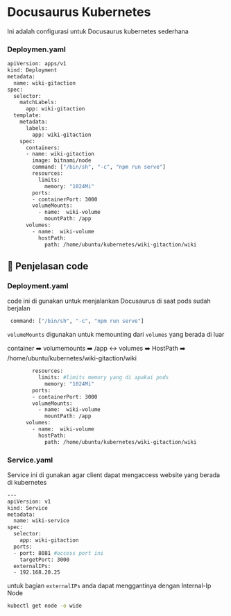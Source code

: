 # Docusaurus Kubernetes

Ini adalah configurasi untuk Docusaurus kubernetes sederhana

### Deploymen.yaml
```bash
apiVersion: apps/v1
kind: Deployment
metadata:
  name: wiki-gitaction
spec:
  selector:
    matchLabels:
      app: wiki-gitaction
  template:
    metadata:
      labels:
        app: wiki-gitaction
    spec:
      containers:
      - name: wiki-gitaction
        image: bitnami/node
        command: ["/bin/sh", "-c", "npm run serve"]
        resources:
          limits:
            memory: "1024Mi"
        ports:
        - containerPort: 3000
        volumeMounts:
          - name:  wiki-volume
            mountPath: /app
      volumes:
        - name:  wiki-volume
          hostPath:
            path: /home/ubuntu/kubernetes/wiki-gitaction/wiki
```

## :rocket: Penjelasan code

### Deployment.yaml
code ini di gunakan untuk menjalankan Docusaurus di saat pods sudah berjalan 
```bash
 command: ["/bin/sh", "-c", "npm run serve"]
```
`volumeMounts` digunakan untuk memounting dari `volumes` yang berada di luar

container :arrow_right: volumemounts :arrow_right: /app :left_right_arrow: volumes :arrow_right: HostPath :arrow_right: /home/ubuntu/kubernetes/wiki-gitaction/wiki

```bash
        resources:
          limits: #limits memory yang di apakai pods
            memory: "1024Mi"
        ports:
        - containerPort: 3000
        volumeMounts:
          - name:  wiki-volume
            mountPath: /app
      volumes:
        - name:  wiki-volume
          hostPath:
            path: /home/ubuntu/kubernetes/wiki-gitaction/wiki
```

### Service.yaml

Service ini di gunakan agar client dapat mengaccess website yang berada di kubernetes 

```bash
---
apiVersion: v1
kind: Service
metadata:
  name: wiki-service
spec:
  selector:
    app: wiki-gitaction
  ports:
  - port: 8081 #access port ini
    targetPort: 3000
  externalIPs:
  - 192.168.20.25
```
untuk bagian ```externalIPs``` anda dapat menggantinya dengan Internal-Ip Node

```bash
kubectl get node -o wide
```
